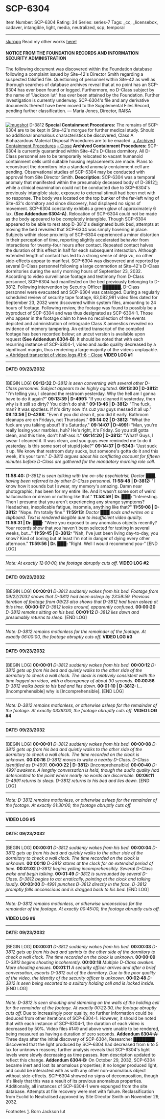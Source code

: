 # SCP-6304
Item Number: SCP-6304
Rating: 34
Series: series-7
Tags: _cc, _licensebox, cadaver, intangible, light, media, neutralized, scp, temporal

---

[slurppp](javascript:;)
Read my other works [here!](https://scp-wiki.wikidot.com/slurppp)
#### NOTICE FROM THE FOUNDATION RECORDS AND INFORMATION SECURITY ADMINISTRATION
The following document was discovered within the Foundation database following a complaint issued by Site-42's Director Smith regarding a suspected falsified file. Questioning of personnel within Site-42 as well as thorough searches of database archives reveal that at no point has an SCP-6304 has ever been found or logged. Furthermore, no D-Class subject by the name of "Jackson Iut" has ever been attained by the Foundation.
Further investigation is currently underway. SCP-6304's file and any derivative documents thereof have been moved to the Supplemental Files Record, pending further classification.
— Maria Jones, Director, RAISA
  
  

* * *
[![mugshot](https://scp-wiki.wdfiles.com/local--resized-images/scp-6304/mugshot/medium.jpg)](https://scp-wiki.wdfiles.com/local--files/scp-6304/mugshot)
D-3812
**Special Containment Procedures:** The remains of SCP-6304 are to be kept in Site-42's morgue for further medical study. Should no additional anomalous characteristics be discovered, Class A Biohazardous Material Disposal Procedures are to be enacted.
[\+ Archived Containment Procedures](javascript:;)
[\- Close](javascript:;)
**Archived Containment Procedures:** SCP-6304 is currently quarantined within Site-42's D-Class dormitory. All D-Class personnel are to be temporarily relocated to vacant humanoid containment cells until suitable housing replacements are made. Plans to reconstruct the dormitory into a standard anomaly containment cell are pending. Observational studies of SCP-6304 may be conducted with approval from Site Director Smith.
**Description:** SCP-6304 was a temporal anomaly that manifested within the presumably deceased body of D-3812[1](javascript:;); while a clinical examination could not be conducted due to SCP-6304's previously intangible state, exposure to external stimuli had been met with no response. The body was located on the top bunker of the far-left wing of Site-42's dormitory and since discovery, had displayed no signs of movement. SCP-6304 constantly exhibits a green glow of approximately 6 lux. **(See Addendum 6304-A)**.
Relocation of SCP-6304 could not be made as the body appeared to be completely intangible. Though SCP-6304 appeared to be able to rest atop D-3812's designated bunk bed, attempts at moving the bed revealed that SCP-6304 was simply hovering in place.
Subjects within close proximity of SCP-6304 experienced a minor distortion in their perception of time, reporting slightly accelerated behavior from interactions for twenty-four hours after contact. Repeated contact halves the duration of this effect in half for each subsequent interaction. Although extended length of contact has led to a strong sense of déjà vu, no other side-effects appear to manifest.
SCP-6304 was discovered and reported by several D-Class personnel following a large commotion at Site-42's D-Class dormitories during the early morning hours of September 23, 2032. According to video surveillance footage and testimony from D-Class personnel, SCP-6304 had manifested on the bed previously belonging to D-3812. Following intervention by Security Officer ██████, D-Class personnel were evacuated and SCP-6304 was cataloged.
During a regularly scheduled review of security tape footage, 63,082,981 video files dated for September 23, 2032 were discovered within system files, amounting to 24 hours of footage. Following review, the footage was found to possibly be a byproduct of SCP-6304 and was thus designated as SCP-6304-1. Those who appear in the footage claim to have no recollection of the events depicted and administration of retrograde Class X amnestics revealed no evidence of memory tampering. An edited transcript of the compiled footage has been recorded below; an uncut version is available upon request **(See Addendum 6304-B)**. It should be noted that with each recurring instance of SCP-6304-1, video and audio quality decreased by a significant margin, thus rendering a large majority of the videos unplayable.
[\+ Abridged transcript of video logs #1-6](javascript:;)
[\- Close](javascript:;)
**VIDEO LOG #1**
* * *
**DATE: 09/23/2032**
* * *
[BEGIN LOG]
**09:13:32** _D-3812 is seen conversing with several other D-Class personnel. Subject appears to be highly agitated._
**09:13:30 | D-3812:** "I'm telling you, I cleaned the restroom yesterday. Why the hell am I gonna have to do it again?"
**09:13:39 | D-4991:** "If you cleaned it yesterday, then why is it still so dirty? You didn't do shit."
**09:13:46 | D-3812:** "The fuck, man? It was spotless. If it's dirty now it's cuz _you_ guys messed it all up."
**09:13:56 | D-4268:** "Even if you did clean it, you did it early. Bathroom cleanups are on Fridays, not Thursdays."
**09:14:02 | D-3812:** "What the fuck are you talking about? It's Saturday."
**09:14:07 | D-4991:** "Man, you're really losing your marbles, huh? He's right, it's Friday. So you still gotta clean, and this time, don't half-ass it."
**09:14:20 | D-3812:** "What? Guys, I swear I cleaned it. It was clean, and you guys even reminded me to do it yesterday. Is this some sort of stupid joke?"
**09:14:37 | D-5343:** "Just suck it up. We know that restroom duty sucks, but someone's gotta do it and this week, it's your turn."
_D-3812 argues about his conflicting account for fifteen minutes before D-Class are gathered for the mandatory morning role call._
* * *
**11:58:40:** _D-3812 is seen talking with the on-site psychiatrist, Doctor ███, having been referred to by other D-Class personnel._
**11:58:48 | D-3812:** "I know how it sounds but I swear, my memory's amazing. Damn near photographic, has been for my entire life. And it wasn't some sort of weird hallucination or dream or nothing like that."
**11:58:59 | Dr. ███:** "Interesting. Then I presume that you aren't experiencing any strange symptoms? Headaches, inexplicable fatigue, insomnia, anything like that?"
**11:59:08 | D-3812:** "Nope. I'm totally fine."
**11:59:13:** _Doctor ███ nods and writes on a clipboard. Text is rendered illegible due to insufficient video quality._
**11:59:31 | Dr. ███:** "Were you exposed to any anomalous objects recently? Your records show that you haven't been selected for testing in several weeks, but…"
**11:59:45 | D-3812:** "Nah, I've just been living day-to-day, you know? Kind of boring but at least I'm not in danger of dying every other afternoon."
**11:59:56 | Dr. ███:** "Right. Well I would recommend you-"
[END LOG]
* * *
_Note: At exactly 12:00:00, the footage abruptly cuts off._
**VIDEO LOG #2**
* * *
**DATE: 09/23/2032**
* * *
[BEGIN LOG]
**00:00:01** _D-3812 suddenly wakes from his bed. Footage from 09/22/2032 shows that D-3812 had been asleep by 23:59:59. Previous iteration of footage from 09/23 also shows that D-3812 had been asleep at this time._
**00:00:07** _D-3812 looks around, apparently confused._
**00:00:20** _D-3812 remains sitting on his bed._
**00:01:12** _D-3812 lies down and presumably returns to sleep._
[END LOG]
* * *
_Note: D-3812 remains motionless for the remainder of the footage. At exactly 06:00:00, the footage abruptly cuts off._
**VIDEO LOG #3**
* * *
**DATE: 09/23/2032**
* * *
[BEGIN LOG]
**00:00:01** _D-3812 suddenly wakes from his bed._
**00:00:12** _D-3812 gets up from his bed and quietly walks to the other side of the dormitory to check a wall clock. The clock is relatively consistent with the time logged on video, with a discrepancy of about 30 seconds._
**00:00:56** _D-3812 walks back to his bed and lies down._
**00:01:10 | D-3812:** I… [Incomprehensible] why is [Incomprehensible].
[END LOG]
* * *
_Note: D-3812 remains motionless, or otherwise asleep for the remainder of the footage. At exactly 03:00:00, the footage abruptly cuts off._
**VIDEO LOG #4**
* * *
**DATE: 09/23/2032**
* * *
[BEGIN LOG]
**00:00:01** _D-3812 suddenly wakes from his bed._
**00:00:08** _D-3812 gets up from his bed and quietly walks to the other side of the dormitory to check a wall clock. The time recorded on the clock is unknown._
**00:00:16** _D-3812 moves to wake a nearby D-Class. D-Class identified as D-4991._
**00:00:22 | D-3812:** [Incomprehensible]
**00:00:40** _D-4991 awakens. A lengthy conversation is held, though the audio quality had deteriorated to the point where nearly no words are discernible._
**00:06:11** _D-4991 returns to sleep. D-3812 returns to his bed and lies down._
[END LOG]
* * *
_Note: D-3812 remains motionless, or otherwise asleep for the remainder of the footage. At exactly 01:30:00, the footage abruptly cuts off._
* * *
**VIDEO LOG #5**
* * *
**DATE: 09/23/2032**
* * *
[BEGIN LOG]
**00:00:01** _D-3812 suddenly wakes from his bed._
**00:00:04** _D-3812 gets up from his bed and quickly walks to the other side of the dormitory to check a wall clock. The time recorded on the clock is unknown._
**00:00:10** _D-3812 stares at the clock for an extended period of time._
**00:01:02** _D-3812 begins yelling incomprehensibly. Several D-Class wake and begin talking._
**00:01:49** _D-3812 is surrounded by several D-Class. D-3812 begins to act erratically, pointing at the clock and talking loudly._
**00:03:00** _D-4991 punches D-3812 directly in the face. D-3812 promptly falls unconscious and is dragged back to his bed._
[END LOG]
* * *
_Note: D-3812 remains motionless, or otherwise unconscious for the remainder of the footage. At exactly 00:45:00, the footage abruptly cuts off._  

**VIDEO LOG #6**
* * *
**DATE: 09/23/2032**
* * *
[BEGIN LOG]
**00:00:01** _D-3812 suddenly wakes from his bed._
**00:00:03** _D-3812 gets up from his bed and sprints to the other side of the dormitory to check a wall clock. The time recorded on the clock is unknown._
**00:00:09** _D-3812 begins shouting incoherently._
**00:00:18** _Multiple D-Class awaken. More shouting ensues._
**00:01:11** _A security officer arrives and after a brief conversation, escorts D-3812 out of the dormitory. Due to the poor quality of the video, the identity of the security officer is unknown._
**00:02:48** _D-3812 is seen being escorted to a solitary holding cell and is locked inside._
[END LOG]
* * *
_Note: D-3812 is seen shouting and slamming on the walls of the holding cell for the remainder of the footage. At exactly 00:22:30, the footage abruptly cuts off._
Due to increasingly poor quality, no further information could be deduced from other iterations of SCP-6304-1. However, it should be noted that with each instance of SCP-6304-1, the duration of each video is decreased by 50%. Video files #149 and above were unable to be rendered, being measured as having a duration of zero seconds.
**Addendum 6304-A:** Three days after the initial discovery of SCP-6304, Researcher ███████ discovered that the light produced by SCP-6304 had decreased from 6 to 5 lux for unknown reasons; further analysis reveals that SCP-6304's light levels were slowly decreasing as time passes. Item description updated to reflect this change.
**Addendum 6304-B:** On October 29, 2032, SCP-6304 became inert and lost its anomalous properties; it no longer produced light, and could be interacted with as with any other non-anomalous object without side-effects. SCP-6304 showed no signs of decomposition, though it's likely that this was a result of its previous anomalous properties. Additionally, all instances of SCP-6304-1 were expunged from the site database. Attempts at file recovery were met with failure. Reclassification from Euclid to Neutralised approved by Site Director Smith on November 29, 2032.  

Footnotes
[1](javascript:;). Born Jackson Iut